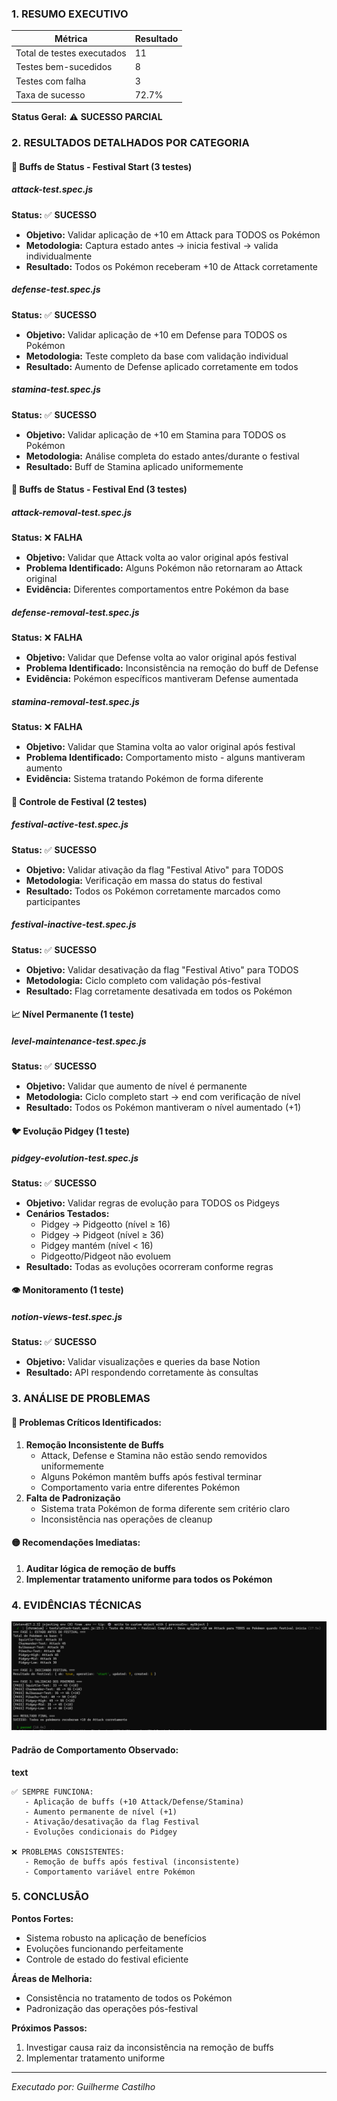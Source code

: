 ### 1. RESUMO EXECUTIVO

| Métrica                    | Resultado |
| -------------------------- | --------- |
| Total de testes executados | 11        |
| Testes bem-sucedidos       | 8         |
| Testes com falha           | 3         |
| Taxa de sucesso            | 72.7%     |

**Status Geral:** ⚠️ **SUCESSO PARCIAL**

### 2. RESULTADOS DETALHADOS POR CATEGORIA

#### 🎯 Buffs de Status - Festival Start (3 testes)

##### attack-test.spec.js

**Status:** ✅ **SUCESSO**

- **Objetivo:** Validar aplicação de +10 em Attack para TODOS os Pokémon
- **Metodologia:** Captura estado antes → inicia festival → valida individualmente
- **Resultado:** Todos os Pokémon receberam +10 de Attack corretamente

##### defense-test.spec.js

**Status:** ✅ **SUCESSO**

- **Objetivo:** Validar aplicação de +10 em Defense para TODOS os Pokémon
- **Metodologia:** Teste completo da base com validação individual
- **Resultado:** Aumento de Defense aplicado corretamente em todos

##### stamina-test.spec.js

**Status:** ✅ **SUCESSO**

- **Objetivo:** Validar aplicação de +10 em Stamina para TODOS os Pokémon
- **Metodologia:** Análise completa do estado antes/durante o festival
- **Resultado:** Buff de Stamina aplicado uniformemente

#### 🎯 Buffs de Status - Festival End (3 testes)

##### attack-removal-test.spec.js

**Status:** ❌ **FALHA**

- **Objetivo:** Validar que Attack volta ao valor original após festival
- **Problema Identificado:** Alguns Pokémon não retornaram ao Attack original
- **Evidência:** Diferentes comportamentos entre Pokémon da base

##### defense-removal-test.spec.js

**Status:** ❌ **FALHA**

- **Objetivo:** Validar que Defense volta ao valor original após festival
- **Problema Identificado:** Inconsistência na remoção do buff de Defense
- **Evidência:** Pokémon específicos mantiveram Defense aumentada

##### stamina-removal-test.spec.js

**Status:** ❌ **FALHA**

- **Objetivo:** Validar que Stamina volta ao valor original após festival
- **Problema Identificado:** Comportamento misto - alguns mantiveram aumento
- **Evidência:** Sistema tratando Pokémon de forma diferente

#### 🚩 Controle de Festival (2 testes)

##### festival-active-test.spec.js

**Status:** ✅ **SUCESSO**

- **Objetivo:** Validar ativação da flag "Festival Ativo" para TODOS
- **Metodologia:** Verificação em massa do status do festival
- **Resultado:** Todos os Pokémon corretamente marcados como participantes

##### festival-inactive-test.spec.js

**Status:** ✅ **SUCESSO**

- **Objetivo:** Validar desativação da flag "Festival Ativo" para TODOS
- **Metodologia:** Ciclo completo com validação pós-festival
- **Resultado:** Flag corretamente desativada em todos os Pokémon

#### 📈 Nível Permanente (1 teste)

##### level-maintenance-test.spec.js

**Status:** ✅ **SUCESSO**

- **Objetivo:** Validar que aumento de nível é permanente
- **Metodologia:** Ciclo completo start → end com verificação de nível
- **Resultado:** Todos os Pokémon mantiveram o nível aumentado (+1)

#### 🐦 Evolução Pidgey (1 teste)

##### pidgey-evolution-test.spec.js

**Status:** ✅ **SUCESSO**

- **Objetivo:** Validar regras de evolução para TODOS os Pidgeys
- **Cenários Testados:**
  - Pidgey → Pidgeotto (nível ≥ 16)
  - Pidgey → Pidgeot (nível ≥ 36)
  - Pidgey mantém (nível < 16)
  - Pidgeotto/Pidgeot não evoluem
- **Resultado:** Todas as evoluções ocorreram conforme regras

#### 👁️ Monitoramento (1 teste)

##### notion-views-test.spec.js

**Status:** ✅ **SUCESSO**

- **Objetivo:** Validar visualizações e queries da base Notion
- **Resultado:** API respondendo corretamente às consultas

### 3. ANÁLISE DE PROBLEMAS

#### 🔴 Problemas Críticos Identificados:

1. **Remoção Inconsistente de Buffs**
   - Attack, Defense e Stamina não estão sendo removidos uniformemente
   - Alguns Pokémon mantêm buffs após festival terminar
   - Comportamento varia entre diferentes Pokémon
2. **Falta de Padronização**
   - Sistema trata Pokémon de forma diferente sem critério claro
   - Inconsistência nas operações de cleanup

#### 🟡 Recomendações Imediatas:

1. **Auditar lógica de remoção de buffs**
2. **Implementar tratamento uniforme para todos os Pokémon**

### 4. EVIDÊNCIAS TÉCNICAS

![1759865755727](image/Relatorio/1759865755727.png)

#### Padrão de Comportamento Observado:

**text**

```
✅ SEMPRE FUNCIONA:
   - Aplicação de buffs (+10 Attack/Defense/Stamina)
   - Aumento permanente de nível (+1)
   - Ativação/desativação da flag Festival
   - Evoluções condicionais do Pidgey

❌ PROBLEMAS CONSISTENTES:
   - Remoção de buffs após festival (inconsistente)
   - Comportamento variável entre Pokémon
```

### 5. CONCLUSÃO

**Pontos Fortes:**

- Sistema robusto na aplicação de benefícios
- Evoluções funcionando perfeitamente
- Controle de estado do festival eficiente

**Áreas de Melhoria:**

- Consistência no tratamento de todos os Pokémon
- Padronização das operações pós-festival

**Próximos Passos:**

1. Investigar causa raiz da inconsistência na remoção de buffs
2. Implementar tratamento uniforme

---

_Executado por: Guilherme Castilho_
